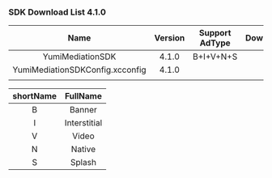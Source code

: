 ### SDK Download List 4.1.0

|              Name               | Version | Support AdType |               DownloadLink               | Note |
| :-----------------------------: | :-----: | :------------: | :--------------------------------------: | :--: |
|        YumiMediationSDK         |  4.1.0  |   B+I+V+N+S    | [link](http://adsdk.yumimobi.com/iOS/Archived/4.1.0/YumiMediationSDK-iOS.tar.bz2) |      |
| YumiMediationSDKConfig.xcconfig |  4.1.0  |                | [link](https://adsdk.yumimobi.com/iOS/Archived/YumiMediationSDKConfig.xcconfig) |      |
|                                 |         |                |                                          |      |

| shortName |   FullName   |
| :-------: | :----------: |
|     B     |    Banner    |
|     I     | Interstitial |
|     V     |    Video     |
|     N     |    Native    |
|     S     |    Splash    |
